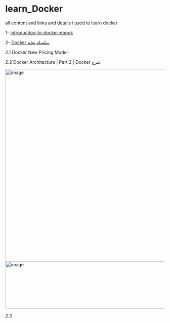 # learn_Docker
all content and links and details i used to learn docker


1- [introduction-to-docker-ebook](https://github.com/bobbyiliev/introduction-to-docker-ebook?tab=readme-ov-file)

2- [Docker سلسلة تعلم](https://www.youtube.com/playlist?list=PLX1bW_GeBRhDkTf_jbdvBbkHs2LCWVeXZ)

2.1 Docker New Pricing Model

2.2 Docker Architecture | Part 2 | Docker شرح

<img width="1132" height="607" alt="image" src="https://github.com/user-attachments/assets/5e1a220f-1ae2-4a62-8727-7c3eec25e06f" />
<img width="1108" height="150" alt="image" src="https://github.com/user-attachments/assets/995b5566-414b-44a6-830c-2bb4a2d68501" />
 
2.3 
